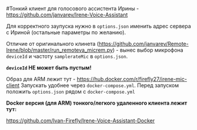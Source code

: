 #Тонкий клиент для голосового ассистента Ирины - https://github.com/janvarev/Irene-Voice-Assistant

Для корректного заупуска нужно в `options.json` именить адрес сервера с Ириной (остальные параметры по желанию).

Отличие от оригинального клинета (https://github.com/janvarev/Remote-Irene/blob/master/run_remoteva_micrem.py) - вынес выбор микрофона `deviceId` и частоту `samplerateMic` в `options.json`.

**`deviceId` НЕ может быть пустым!**

Образ для ARM лежит тут - https://hub.docker.com/r/firefly27/irene-mic-client
Запускать удобнее через `docker-compose.yml`. Перед запуском положить `options.json` рядом с `docker-compose.yml`


**Docker версия (для ARM) тонкого/легкого удаленного клиента лежит тут:**

https://github.com/Ivan-Firefly/Irene-Voice-Assistant-Docker
